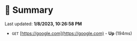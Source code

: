 # 📖 Summary
Last updated: **1/8/2023, 10:26:58 PM**

- `GET` [https://google.com](https://google.com) - **Up** (194ms)
